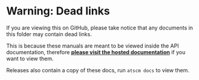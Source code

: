 # Warning: Dead links

If you are viewing this on GitHub, please take notice that any documents in this folder may contain dead links.

This is because these manuals are meant to be viewed inside the API documentation, therefore **[please visit the hosted documentation](https://atscm.github.io/atscm)** if you want to view them.

Releases also contain a copy of these docs, run `atscm docs` to view them.
